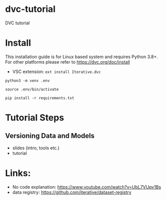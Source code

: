 # dvc-tutorial
DVC tutorial




# Install

This installation guide is for Linux based system and requires Python 3.8+. For other platforms please refer to https://dvc.org/doc/install

- VSC extension: `ext install Iterative.dvc`


``` python3 -m venv .env ```

``` source .env/bin/activate ```

``` pip install -r requirements.txt ```


# Tutorial Steps

## Versioning Data and Models



- slides (intro, tools etc.)
- tutorial

# Links:
- No code explanation: https://www.youtube.com/watch?v=UbL7VUpv1Bs
- data registry: https://github.com/iterative/dataset-registry